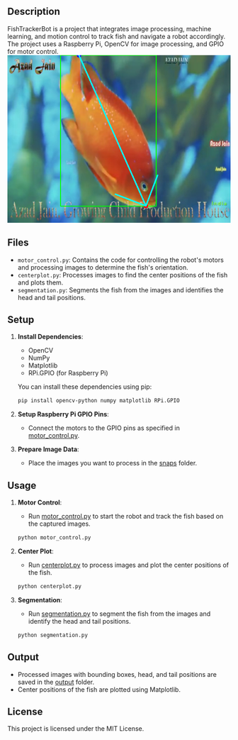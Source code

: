 
## Description

FishTrackerBot is a project that integrates image processing, machine learning, and motion control to track fish and navigate a robot accordingly. The project uses a Raspberry Pi, OpenCV for image processing, and GPIO for motor control.
![Fish Image](output\17.png)

## Files

- `motor_control.py`: Contains the code for controlling the robot's motors and processing images to determine the fish's orientation.
- `centerplot.py`: Processes images to find the center positions of the fish and plots them.
- `segmentation.py`: Segments the fish from the images and identifies the head and tail positions.

## Setup

1. **Install Dependencies**:
    - OpenCV
    - NumPy
    - Matplotlib
    - RPi.GPIO (for Raspberry Pi)

    You can install these dependencies using pip:

    ```sh
    pip install opencv-python numpy matplotlib RPi.GPIO
    ```

2. **Setup Raspberry Pi GPIO Pins**:
    - Connect the motors to the GPIO pins as specified in [motor_control.py](http://_vscodecontentref_/6).

3. **Prepare Image Data**:
    - Place the images you want to process in the [snaps](http://_vscodecontentref_/7) folder.

## Usage

1. **Motor Control**:
    - Run [motor_control.py](http://_vscodecontentref_/8) to start the robot and track the fish based on the captured images.

    ```sh
    python motor_control.py
    ```

2. **Center Plot**:
    - Run [centerplot.py](http://_vscodecontentref_/9) to process images and plot the center positions of the fish.

    ```sh
    python centerplot.py
    ```

3. **Segmentation**:
    - Run [segmentation.py](http://_vscodecontentref_/10) to segment the fish from the images and identify the head and tail positions.

    ```sh
    python segmentation.py
    ```

## Output

- Processed images with bounding boxes, head, and tail positions are saved in the [output](http://_vscodecontentref_/11) folder.
- Center positions of the fish are plotted using Matplotlib.

## License

This project is licensed under the MIT License.
